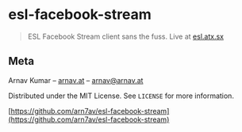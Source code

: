 # esl-facebook-stream
> ESL Facebook Stream client sans the fuss. Live at [esl.atx.sx](https://esl.atx.sx)


## Meta

Arnav Kumar – [arnav.at](https://arnav.at/) – arnav@arnav.at

Distributed under the MIT License. See ``LICENSE`` for more information.

[https://github.com/arn7av/esl-facebook-stream](https://github.com/arn7av/esl-facebook-stream)
